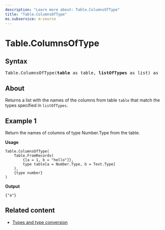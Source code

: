 ```yaml
---
description: "Learn more about: Table.ColumnsOfType"
title: "Table.ColumnsOfType"
ms.subservice: m-source
---
```

# Table.ColumnsOfType

## Syntax

<pre>
Table.ColumnsOfType(<b>table</b> as table, <b>listOfTypes</b> as list) as list
</pre>
  
## About

Returns a list with the names of the columns from table `table` that match the types specified in `listOfTypes`.

## Example 1

Return the names of columns of type Number.Type from the table.

**Usage**

```powerquery-m
Table.ColumnsOfType(
    Table.FromRecords(
        {[a = 1, b = "hello"]},
        type table[a = Number.Type, b = Text.Type]
    ),
    {type number}
)
```

**Output**

`{"a"}`

## Related content

* [Types and type conversion](type-conversion.md)
